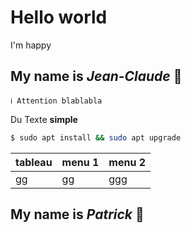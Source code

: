 # Hello world

I'm happy

## My name is *Jean-Claude* 🐐

    ℹ️ Attention blablabla

Du Texte **simple**

```bash
$ sudo apt install && sudo apt upgrade
```

__tableau__ | __menu 1__ | __menu 2__
-|-|-
gg|gg|ggg   

## My name is *Patrick* 🐍
